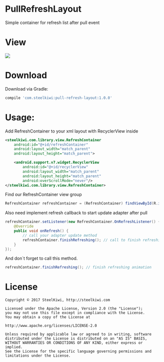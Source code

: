 # PullRefreshLayout

Simple container for refresh list after pull event

# View

![](https://media.giphy.com/media/3oKIPAtHdooKTbpey4/giphy.gif)

# Download

Download via Gradle:

```gradle
compile 'com.steelkiwi:pull-refresh-layout:1.0.0'
```

# Usage:

Add RefreshContainer to your xml layout with RecyclerView inside

```xml
<steelkiwi.com.library.view.RefreshContainer
    android:id="@+id/refreshContainer"
    android:layout_width="match_parent"
    android:layout_height="match_parent">

    <android.support.v7.widget.RecyclerView
        android:id="@+id/recyclerView"
        android:layout_width="match_parent"
        android:layout_height="match_parent"
        android:overScrollMode="never"/>
</steelkiwi.com.library.view.RefreshContainer>
```

Find our RefreshContainer view group

```java
RefreshContainer refreshContainer = (RefreshContainer) findViewById(R.id.refreshContainer);
```

Also need implement refresh callback to start update adapter after pull

```java
refreshContainer.setListener(new RefreshContainer.OnRefreshListener() {
    @Override
    public void onRefresh() {
        // call your adapter update method
        refreshContainer.finishRefreshing(); // call to finish refreshing
    }
});
```

And don`t forget to call this method.

```java
refreshContainer.finishRefreshing(); // finish refreshing animation
```

# License

```
Copyright © 2017 SteelKiwi, http://steelkiwi.com

Licensed under the Apache License, Version 2.0 (the "License");
you may not use this file except in compliance with the License.
You may obtain a copy of the License at

http://www.apache.org/licenses/LICENSE-2.0

Unless required by applicable law or agreed to in writing, software
distributed under the License is distributed on an "AS IS" BASIS,
WITHOUT WARRANTIES OR CONDITIONS OF ANY KIND, either express or implied.
See the License for the specific language governing permissions and
limitations under the License.
```